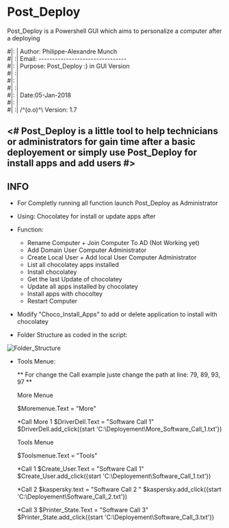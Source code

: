# Post_Deploy
Post_Deploy is a Powershell GUI which aims to personalize a computer after a deploying 

#|: | Author:  Philippe-Alexandre Munch                           
#| :| Email:   --------------------------------                   
#|: | Purpose: Post_Deploy :)  in GUI Version                     
#| :|                                                             
#|: |                      						                  
#| :|                                                             
#|: |         		Date:05-Jan-2018                             
#|: |                                                      
#| :| 	/^(o.o)^\    Version: 1.7           	                  


<# Post_Deploy is a little tool to help technicians or administrators for gain time after a basic deployement or simply use Post_Deploy for install apps and add users #>
----------------------------------------------------------------------------------------------------------------------------------------
   
   
INFO
----
   
   - For Completly running all function launch Post_Deploy as Administrator
   
   - Using: Chocolatey for install or update apps after
   
   - Function:
       - Rename Computer + Join Computer To AD (Not Working yet)
       - Add Domain User Computer Administrator
       - Create Local User + Add local User Computer Administrator
       - List all chocolatey apps installed
       - Install chocolatey
       - Get the last Update of chocolatey
       - Update all apps installed by chocolatey
       - Install apps with chocoltey
       - Restart Computer
       
   - Modify "Choco_Install_Apps" to add or delete application to install with chocolatey
            
   - Folder Structure as coded in the script:
   
   
   
   ![Folder_Structure](https://user-images.githubusercontent.com/18190054/65708353-ae8d8980-e08e-11e9-9c0a-9ac5d9bf9095.png)

 
   - Tools Menue:

      ** For change the Call example juste change the path at line: 79, 89, 93, 97 **


      More Menue 


      $Moremenue.Text = "More"

      *Call More 1
      $DriverDell.Text = "Software Call 1"
      $DriverDell.add_click({start 'C:\Deployement\More_Software_Call_1.txt'})

      Tools Menue


      $Toolsmenue.Text = "Tools"

      *Call 1
      $Create_User.Text = "Software Call 1"
      $Create_User.add_click({start 'C:\Deployement\Software_Call_1.txt'})

      *Call 2
      $kaspersky.text = "Software Call 2 "
      $kaspersky.add_click({start 'C:\Deployement\Software_Call_2.txt'})

      *Call 3
      $Printer_State.Text = "Software Call 3"
      $Printer_State.add_click({start 'C:\Deployement\Software_Call_3.txt'})
